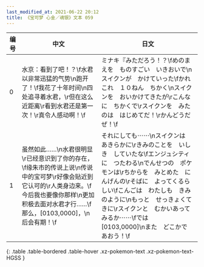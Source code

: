 ```yaml
---
last_modified_at: 2021-06-22 20:12
title: 《宝可梦 心金／魂银》文本 059
---
```

| 编号 | 中文 | 日文 |
| ---- | ---- | ---- |
| 0 | 水京：看到了吧！？\f水君以非常迅猛的气势\n跑开了！\f我花了十年时间\n四处追寻着水君，\r但在这么近距离\r看到水君还是第一次！\r真令人感动啊！\f | ミナキ『みただろう！？\fめのまえを　ものすごい　いきおいで\nスイクンが　かけていった\fかれこれ　１０ねん　ちかく\nスイクンを　おいかけてきたが\rこんなに　ちかくで\rスイクンを　みたのは　はじめてだ！\rかんどうだぜ！\f |
| 1 | 虽然如此……\n水君很明显\r已经意识到了你的存在，\f缘朱市的传说上说\n传说中的宝可梦\r好像会贴近到它认可的\r人类身边来。\f今后我也要像你那样\n更加积极去面对水君才行……\f那么，[0103,0000]，\n后会有期！\f | それにしても⋯⋯\nスイクンは　あきらかに\rきみのことを　いしき　していたな\fエンジュシティに　つたわる\nでんせつの　ポケモンは\rちからを　みとめた　にんげんの\rそばに　よってくるらしい\fこんごは　わたしも　きみのように\nもっと　せっきょくてきに\rスイクンと　むかいあってみるか⋯⋯\fでは　[0103,0000]\nまた　どこかで　あおう！\f |
{: .table .table-bordered .table-hover .xz-pokemon-text .xz-pokemon-text-HGSS }